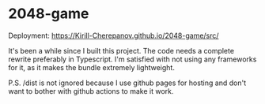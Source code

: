 # 2048-game

Deployment: https://Kirill-Cherepanov.github.io/2048-game/src/

It's been a while since I built this project. The code needs a complete rewrite preferably in Typescript. I'm satisfied with not using any frameworks for it, as it makes the bundle extremely lightweight.

P.S. /dist is not ignored because I use github pages for hosting and don't want to bother with github actions to make it work.
